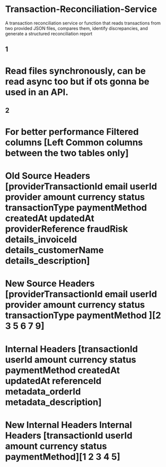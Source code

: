 # Transaction-Reconciliation-Service

A transaction reconciliation service or function that reads transactions from two provided JSON files, compares them, identify discrepancies, and generate a structured reconciliation report

## 1

# Read files synchronously, can be read async too but if ots gonna be used in an API.

## 2

# For better performance Filtered columns [Left Common columns between the two tables only]

# Old Source Headers [providerTransactionId email userId provider amount currency status transactionType paymentMethod createdAt updatedAt providerReference fraudRisk details_invoiceId details_customerName details_description]

# New Source Headers [providerTransactionId email userId provider amount currency status transactionType paymentMethod ][2 3 5 6 7 9]

# Internal Headers [transactionId userId amount currency status paymentMethod createdAt updatedAt referenceId metadata_orderId metadata_description]

# New Internal Headers Internal Headers [transactionId userId amount currency status paymentMethod][1 2 3 4 5]
